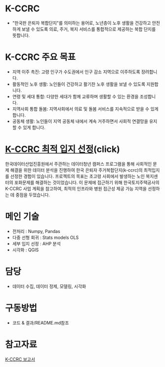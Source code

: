  # K-CCRC
  - "한국판 은퇴자 복합단지"를 의미하는 용어로, 노년층이 노후 생활을 건강하고 안전하게 보낼 수 있도록 의료, 주거, 복지 서비스를 통합적으로 제공하는 복합 단지를 뜻합니다.

# K-CCRC 주요 목표
 - 지역 이주 촉진: 고령 인구가 수도권에서 인구 감소 지역으로 이주하도록 장려합니다.
 - 활동적인 노후 생활: 노인들이 건강하고 활기찬 노후 생활을 보낼 수 있도록 지원합니다.
 - 연령 및 세대 통합: 다양한 세대가 함께 교류하며 생활할 수 있는 환경을 조성합니다.
 - 지역사회 통합 돌봄: 지역사회에서 의료 및 돌봄 서비스를 지속적으로 받을 수 있게 합니다.
 - 공동체 생활: 노인들이 지역 공동체 내에서 계속 거주하면서 사회적 연결망을 유지할 수 있게 합니다.

# [K-CCRC 최적 입지 선정](https://github.com/kimseongho3077/K-CCRC/blob/main/k-ccrc%20%EC%B5%9C%EC%A0%81%20%EC%9E%85%EC%A7%80%20%EC%84%A0%EC%A0%95.pdf)(click)
  한국데이터산업진흥원에서 주관하는 데이터청년 캠퍼스 프로그램을 통해 사회적인 문제 해결을 위한 데이터 분석을 진행하여 한국 은퇴자 주거복합단지(k-ccrc)의 최적입지를 선정한 경험이 있습니다. 
  프로젝트의 목표는 초고령 사회에서 발생하는 노인 복지센터의 포화문제를 해결하는 것이었습니다.
  이 문제에 접근하기 위해 한국토지주택공사의 K-CCRC 사업 계획을 참고하여, 최적의 인프라와 병원 접근성 제공 가능 지역을 선정하는 데 중점을 두었습니다.

# 메인 기술
 - 전처리 : Numpy, Pandas
 - 다중 선형 회귀 : Stats models OLS
 - 세부 입지 선정 : AHP 분석
 - 시각화 : QGIS

# 담당 
 - 데이터 수집, 데이터 정제, 모델링, 시각화

# 구동방법
 - 코드 & 결과/README.md참조

# 참고자료
  [K-CCRC 보고서](https://github.com/kimseongho3077/K-CCRC/blob/main/KCCRC%20%EB%B3%B4%EA%B3%A0%EC%84%9C.pdf)
  
  

